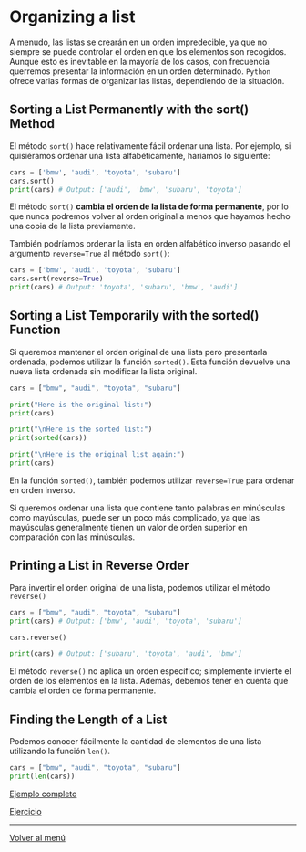 # Organizing a list

A menudo, las listas se crearán en un orden impredecible, ya que no siempre se puede controlar el orden en que los elementos son recogidos. Aunque esto es inevitable en la mayoría de los casos, con frecuencia querremos presentar la información en un orden determinado. `Python` ofrece varias formas de organizar las listas, dependiendo de la situación.

## Sorting a List Permanently with the sort() Method

El método `sort()` hace relativamente fácil ordenar una lista. Por ejemplo, si quisiéramos ordenar una lista alfabéticamente, haríamos lo siguiente:

```python
cars = ['bmw', 'audi', 'toyota', 'subaru']
cars.sort()
print(cars) # Output: ['audi', 'bmw', 'subaru', 'toyota']
```

El método `sort()` **cambia el orden de la lista de forma permanente**, por lo que nunca podremos volver al orden original a menos que hayamos hecho una copia de la lista previamente.

También podríamos ordenar la lista en orden alfabético inverso pasando el argumento `reverse=True` al método `sort()`:

```python
cars = ['bmw', 'audi', 'toyota', 'subaru']
cars.sort(reverse=True)
print(cars) # Output: 'toyota', 'subaru', 'bmw', 'audi']
```

## Sorting a List Temporarily with the sorted() Function

Si queremos mantener el orden original de una lista pero presentarla ordenada, podemos utilizar la función `sorted()`. Esta función devuelve una nueva lista ordenada sin modificar la lista original.

```python
cars = ["bmw", "audi", "toyota", "subaru"]

print("Here is the original list:")
print(cars)

print("\nHere is the sorted list:")
print(sorted(cars))

print("\nHere is the original list again:")
print(cars)
```

En la función `sorted()`, también podemos utilizar `reverse=True` para ordenar en orden inverso.

Si queremos ordenar una lista que contiene tanto palabras en minúsculas como mayúsculas, puede ser un poco más complicado, ya que las mayúsculas generalmente tienen un valor de orden superior en comparación con las minúsculas.

## Printing a List in Reverse Order

Para invertir el orden original de una lista, podemos utilizar el método `reverse()`

```python
cars = ["bmw", "audi", "toyota", "subaru"]
print(cars) # Output: ['bmw', 'audi', 'toyota', 'subaru']

cars.reverse()

print(cars) # Output: ['subaru', 'toyota', 'audi', 'bmw']
```

El método `reverse()` no aplica un orden específico; simplemente invierte el orden de los elementos en la lista. Además, debemos tener en cuenta que cambia el orden de forma permanente.

## Finding the Length of a List

Podemos conocer fácilmente la cantidad de elementos de una lista utilizando la función `len()`.

```python
cars = ["bmw", "audi", "toyota", "subaru"]
print(len(cars))
```

[Ejemplo completo](./xx-example-codes/0.7.3-organizing-list.py)

[Ejercicio](./xx-example-codes/0.7.4-organizing-list-exercise.py)

---

[Volver al menú](./0.0-Learn-the-basics.md)
